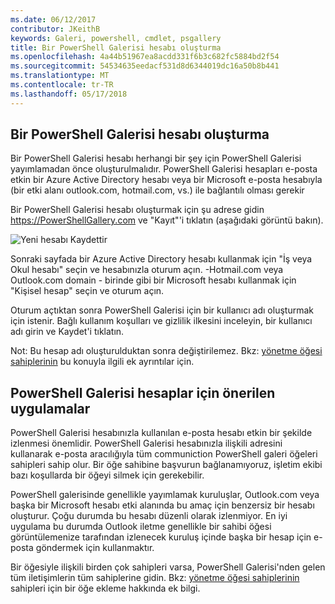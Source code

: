 ```yaml
---
ms.date: 06/12/2017
contributor: JKeithB
keywords: Galeri, powershell, cmdlet, psgallery
title: Bir PowerShell Galerisi hesabı oluşturma
ms.openlocfilehash: 4a44b51967ea8acdd331f6b3c682fc5884bd2f54
ms.sourcegitcommit: 54534635eedacf531d8d6344019dc16a50b8b441
ms.translationtype: MT
ms.contentlocale: tr-TR
ms.lasthandoff: 05/17/2018
---
```

## <a name="creating-a-powershell-gallery-account"></a>Bir PowerShell Galerisi hesabı oluşturma

Bir PowerShell Galerisi hesabı herhangi bir şey için PowerShell Galerisi yayımlamadan önce oluşturulmalıdır.
PowerShell Galerisi hesapları e-posta etkin bir Azure Active Directory hesabı veya bir Microsoft e-posta hesabıyla (bir etki alanı outlook.com, hotmail.com, vs.) ile bağlantılı olması gerekir

Bir PowerShell Galerisi hesabı oluşturmak için şu adrese gidin https://PowerShellGallery.com ve "Kayıt"'i tıklatın (aşağıdaki görüntü bakın).

![Yeni hesabı Kaydettir](../../Images/CreatingAccount-Register.png)

Sonraki sayfada bir Azure Active Directory hesabı kullanmak için "İş veya Okul hesabı" seçin ve hesabınızla oturum açın.
-Hotmail.com veya Outlook.com domain - birinde gibi bir Microsoft hesabı kullanmak için "Kişisel hesap" seçin ve oturum açın.

Oturum açtıktan sonra PowerShell Galerisi için bir kullanıcı adı oluşturmak için istenir.
Bağlı kullanım koşulları ve gizlilik ilkesini inceleyin, bir kullanıcı adı girin ve Kaydet'i tıklatın.

Not: Bu hesap adı oluşturulduktan sonra değiştirilemez.
Bkz: [yönetme öğesi sahiplerinin](https://msdn.microsoft.com/powershell/gallery/psgallery/managing-item-owners) bu konuyla ilgili ek ayrıntılar için.

## <a name="recommended-practices-for-powershell-gallery-accounts"></a>PowerShell Galerisi hesaplar için önerilen uygulamalar

PowerShell Galerisi hesabınızla kullanılan e-posta hesabı etkin bir şekilde izlenmesi önemlidir.
PowerShell Galerisi hesabınızla ilişkili adresini kullanarak e-posta aracılığıyla tüm communiction PowerShell galeri öğeleri sahipleri sahip olur.
Bir öğe sahibine başvurun bağlanamıyoruz, işletim ekibi bazı koşullarda bir öğeyi silmek için gerekebilir.

PowerShell galerisinde genellikle yayımlamak kuruluşlar, Outlook.com veya başka bir Microsoft hesabı etki alanında bu amaç için benzersiz bir hesabı oluşturur.
Çoğu durumda bu hesabı düzenli olarak izlenmiyor.
En iyi uygulama bu durumda Outlook iletme genellikle bir sahibi öğesi görüntülemenize tarafından izlenecek kuruluş içinde başka bir hesap için e-posta göndermek için kullanmaktır.

Bir öğesiyle ilişkili birden çok sahipleri varsa, PowerShell Galerisi'nden gelen tüm iletişimlerin tüm sahiplerine gidin.
Bkz: [yönetme öğesi sahiplerinin](https://msdn.microsoft.com/powershell/gallery/psgallery/managing-item-owners) sahipleri için bir öğe ekleme hakkında ek bilgi.
